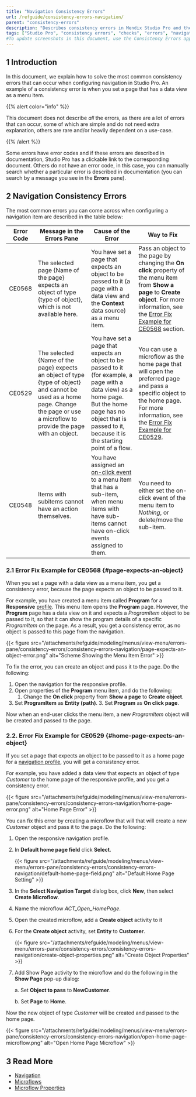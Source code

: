 ```yaml
---
title: "Navigation Consistency Errors"
url: /refguide/consistency-errors-navigation/
parent: "consistency-errors"
description: "Describes consistency errors in Mendix Studio Pro and the way to fix them."
tags: ["Studio Pro", "consistency errors", "checks", "errors", "navigation"]
#To update screenshots in this document, use the Consistency Errors app.
---
```


## 1 Introduction 

In this document, we explain how to solve the most common consistency errors that can occur when configuring navigation in Studio Pro. An example of a consistency error is when you set a page that has a data view as a menu item. 

{{% alert color="info" %}}

This document does not describe *all* the errors, as there are a lot of errors that can occur, some of which are simple and do not need extra explanation, others are rare and/or heavily dependent on a use-case. 

{{% /alert %}}

Some errors have error codes and if these errors are described in documentation, Studio Pro has a clickable link to the corresponding document. Others do not have an error code, in this case, you can manually search whether a particular error is described in documentation (you can search by a message you see in the **Errors** pane).

## 2 Navigation Consistency Errors 

The most common errors you can come across when configuring a navigation item are described in the table below:

| Error Code | Message in the Errors Pane                                   | Cause of the Error                                           | Way to Fix                                                   |
| ---------- | ------------------------------------------------------------ | ------------------------------------------------------------ | ------------------------------------------------------------ |
| CE0568     | The selected page {Name of the page} expects an object of type {type of object}, which is not available here. | You have set a page that expects an object to be passed to it (a page with a data view and the **Context** data source) as a menu item. | Pass an object to the page by changing the **On click** property  of the menu item from **Show a page** to **Create object**. For more information, see the [Error Fix Example for CE0568](#page-expects-an-object) section. |
| CE0529     | The selected {Name of the page} expects an object of type {type of object} and cannot be used as a home page. Change the page or use a microflow to provide the page with an object. | You have set a page that expects an object to be passed to it (for example, a page with a data view) as a home page. But the home page has no object that is passed to it, because it is the starting point of a flow. | You can use a microflow as the home page that will open the preferred page and pass a specific object to the home page. For more information, see the [Error Fix Example for CE0529](#home-page-expects-an-object). |
| CE0548     | Items with subitems cannot have an action themselves.        | You have assigned an [on-click event](/refguide/on-click-event/) to a menu item that has a sub-item, when menu items with have sub-items cannot have on-click events assigned to them. | You need to either set the on-click event of the menu item to *Nothing*, or delete/move the sub-item. |

### 2.1 Error Fix Example for CE0568 {#page-expects-an-object}

When you set a page with a data view as a menu item, you get a consistency error, because the page expects an object to be passed to it. 

For example, you have created a menu item called **Program** for a **Responsive** [profile](/refguide/navigation/#profiles). This menu item opens the **Program** page. However, the **Program** page has a data view on it and expects a *ProgramItem* object to be passed to it, so that it can show the program details of a specific *ProgramItem* on the page. As a result, you get a consistency error, as no object is passed to this page from the navigation.

{{< figure src="/attachments/refguide/modeling/menus/view-menu/errors-pane/consistency-errors/consistency-errors-navigation/page-expects-an-object-error.png" alt="Scheme Showing the Menu Item Error" >}}

To fix the error, you can create an object and pass it to the page. Do the following:

1. Open the navigation for the responsive profile.
2.  Open properties of the **Program** menu item, and do the following: 
    1. Change the **On click** property from **Show a page** to **Create object**.
2. Set **ProgramItem** as **Entity (path)**. 
    3. Set **Program** as **On click page**. 


Now when an end-user clicks the menu item, a new *ProgramItem* object will be created and passed to the page.

### 2.2. Error Fix Example for CE0529 {#home-page-expects-an-object}

If you set a page that expects an object to be passed to it as a home page for a [navigation profile](/refguide/navigation/#properties), you will get a consistency error.

For example, you have added a data view that expects an object of type *Customer* to the home page of the responsive profile, and you get a consistency error. 

{{< figure src="/attachments/refguide/modeling/menus/view-menu/errors-pane/consistency-errors/consistency-errors-navigation/home-page-error.png" alt="Home Page Error" >}}

You can fix this error by creating a microflow that will that will create a new *Customer* object and pass it to the page. Do the following:

1. Open the responsive navigation profile.

2.  In **Default home page field** click **Select**.

    {{< figure src="/attachments/refguide/modeling/menus/view-menu/errors-pane/consistency-errors/consistency-errors-navigation/default-home-page-field.png" alt="Default Home Page Setting" >}}

3. In the **Select Navigation Target** dialog box, click **New**, then select **Create Microflow**.

4. Name the microflow *ACT_Open_HomePage*.

5. Open the created microflow, add a **Create object** activity to it 

6.  For the **Create object** activity, set **Entity** to **Customer**. 

    {{< figure src="/attachments/refguide/modeling/menus/view-menu/errors-pane/consistency-errors/consistency-errors-navigation/create-object-properties.png" alt="Create Object Properties" >}}

7. Add Show Page activity to the microflow and do the following in the **Show Page** pop-up dialog:<br/>

    a. Set **Object to pass** to **NewCustomer**.<br/>

    b. Set **Page** to **Home**.

Now the new object of type *Customer* will be created and passed to the home page.

{{< figure src="/attachments/refguide/modeling/menus/view-menu/errors-pane/consistency-errors/consistency-errors-navigation/open-home-page-microflow.png" alt="Open Home Page Microflow" >}}


## 3 Read More

* [Navigation](/refguide/navigation/)
* [Microflows](/refguide/microflows/)
* [Microflow Properties](/refguide/microflow/)
